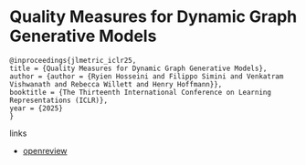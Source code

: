 # Quality Measures for Dynamic Graph Generative Models

```
@inproceedings{jlmetric_iclr25,
title = {Quality Measures for Dynamic Graph Generative Models},
author = {author = {Ryien Hosseini and Filippo Simini and Venkatram Vishwanath and Rebecca Willett and Henry Hoffmann}},
booktitle = {The Thirteenth International Conference on Learning Representations (ICLR)},
year = {2025}
}
```

links
- [openreview](https://openreview.net/forum?id=8bjspmAMBk)
